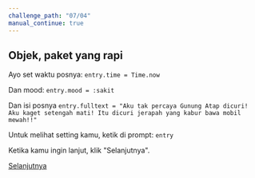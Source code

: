 ```yaml
---
challenge_path: "07/04"
manual_continue: true
---
```


## Objek, paket yang rapi

Ayo set waktu posnya: `entry.time = Time.now`

Dan mood: `entry.mood = :sakit`

Dan isi posnya `entry.fulltext = "Aku tak percaya Gunung Atap dicuri! Aku kaget setengah mati! Itu dicuri jerapah yang kabur bawa mobil mewah!!"`

Untuk melihat setting kamu, ketik di prompt: `entry`

Ketika kamu ingin lanjut, klik "Selanjutnya".

<div class="cta-with-btn">
	<a href="05.html" class="btn-cta btn-cta-selanjutnya">Selanjutnya</a>
</div>
